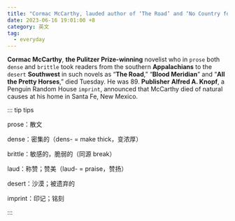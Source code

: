 ```yaml
---
title: "Cormac McCarthy, lauded author of ‘The Road’ and ‘No Country for Old Men,’ dies at 89"
date: 2023-06-16 19:01:00 +8
category: 英文
tag:
  - everyday
---
```


**Cormac McCarthy**, **the Pulitzer Prize-winning** novelist who in `prose` both `dense` and `brittle` took readers from the southern **Appalachians** to the `desert` **Southwest** in such novels as “**The Road**,” “**Blood Meridian**” and “**All the Pretty Horses**,” died Tuesday. He was 89. **Publisher** **Alfred A. Knopf**, a Penguin Random House `imprint`, announced that McCarthy died of natural causes at his home in Santa Fe, New Mexico.

::: tip tips

prose：散文

dense：密集的（dens- = make thick，变浓厚）

brittle：敏感的，脆弱的（同源 break）

laud：称赞；赞美（laud- = praise，赞扬）

desert：沙漠；被遗弃的

imprint：印记；铭刻

:::
